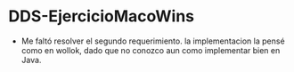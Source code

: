 # DDS-EjercicioMacoWins

- Me faltó resolver el segundo requerimiento. la implementacion la pensé como en wollok, dado que no conozco aun como implementar bien en Java.